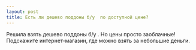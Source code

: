 ```yaml
---
layout: post 
title: Есть ли дешево поддоны б/у  по доступной цене? 
--- 
```

Решила взять дешево поддоны б/у . Но цены просто заоблачные! Подскажите интернет-магазин, где можно взять за небольшие деньги. 